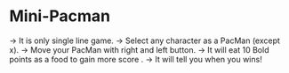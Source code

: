 # Mini-Pacman
-> It is only single line game. 
-> Select any character as a PacMan (except x). 
-> Move your PacMan with right and left button. 
-> It will eat 10 Bold points as a food to gain more score . 
-> It will tell you when you wins! 
